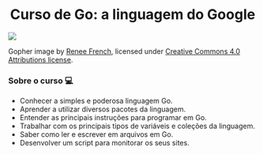 <h1 align=center> Curso de Go: a linguagem do Google</h1>

<img src="https://user-images.githubusercontent.com/105670314/232129802-c12ce601-471d-44d9-bc53-52d728fcb4d4.jpeg" style="max-width: 100%;">
<p>Gopher image by <a href="https://reneefrench.blogspot.com/" target="_blank"> Renee French</a>, licensed under <a href="https://creativecommons.org/licenses/by/4.0/" target="_blank"> Creative Commons 4.0 Attributions license</a>. </p>

<h3>Sobre o curso 💻</h3>
<ul>
<li>Conhecer a simples e poderosa linguagem Go.</li>
<li>Aprender a utilizar diversos pacotes da linguagem.</li>
<li>Entender as principais instruções para programar em Go.</li>
<li>Trabalhar com os principais tipos de variáveis e coleções da linguagem.</li>
<li>Saber como ler e escrever em arquivos em Go.</li>
<li>Desenvolver um script para monitorar os seus sites.</li>
</ul>
